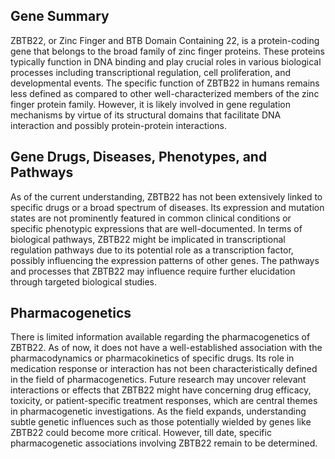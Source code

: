 ## Gene Summary
ZBTB22, or Zinc Finger and BTB Domain Containing 22, is a protein-coding gene that belongs to the broad family of zinc finger proteins. These proteins typically function in DNA binding and play crucial roles in various biological processes including transcriptional regulation, cell proliferation, and developmental events. The specific function of ZBTB22 in humans remains less defined as compared to other well-characterized members of the zinc finger protein family. However, it is likely involved in gene regulation mechanisms by virtue of its structural domains that facilitate DNA interaction and possibly protein-protein interactions.

## Gene Drugs, Diseases, Phenotypes, and Pathways
As of the current understanding, ZBTB22 has not been extensively linked to specific drugs or a broad spectrum of diseases. Its expression and mutation states are not prominently featured in common clinical conditions or specific phenotypic expressions that are well-documented. In terms of biological pathways, ZBTB22 might be implicated in transcriptional regulation pathways due to its potential role as a transcription factor, possibly influencing the expression patterns of other genes. The pathways and processes that ZBTB22 may influence require further elucidation through targeted biological studies.

## Pharmacogenetics
There is limited information available regarding the pharmacogenetics of ZBTB22. As of now, it does not have a well-established association with the pharmacodynamics or pharmacokinetics of specific drugs. Its role in medication response or interaction has not been characteristically defined in the field of pharmacogenetics. Future research may uncover relevant interactions or effects that ZBTB22 might have concerning drug efficacy, toxicity, or patient-specific treatment responses, which are central themes in pharmacogenetic investigations. As the field expands, understanding subtle genetic influences such as those potentially wielded by genes like ZBTB22 could become more critical. However, till date, specific pharmacogenetic associations involving ZBTB22 remain to be determined.